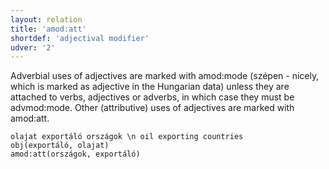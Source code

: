 ```yaml
---
layout: relation
title: 'amod:att'
shortdef: 'adjectival modifier'
udver: '2'
---
```


Adverbial uses of adjectives are marked with amod:mode (szépen - nicely, which is marked as adjective in the Hungarian data)
unless they are attached to verbs, adjectives or adverbs, in which case they must be advmod:mode.
Other (attributive) uses of adjectives are marked with amod:att.

~~~ sdparse
olajat exportáló országok \n oil exporting countries
obj(exportáló, olajat)
amod:att(országok, exportáló)
~~~

<!-- Interlanguage links updated Čt lis 12 09:43:12 CET 2020 -->
